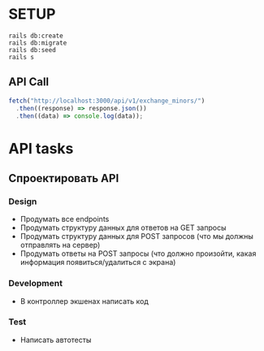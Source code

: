 # SETUP

```
rails db:create
rails db:migrate
rails db:seed
rails s
```

## API Call

```javascript
fetch("http://localhost:3000/api/v1/exchange_minors/")
  .then((response) => response.json())
  .then((data) => console.log(data));
```

# API tasks

## Спроектировать API

### Design

- Продумать все endpoints
- Продумать структуру данных для ответов на GET запросы
- Продумать структуру данных для POST запросов (что мы должны отправлять на сервер)
- Продумать ответы на POST запросы (что должно произойти, какая информация появиться/удалиться с экрана)

### Development

- В контроллер экшенах написать код

### Test

- Написать автотесты
